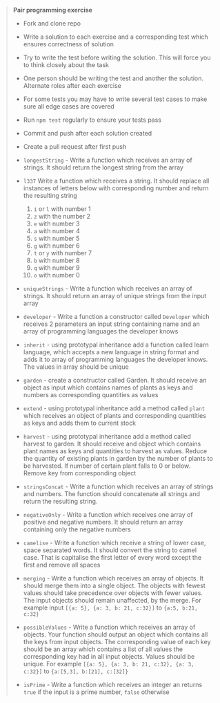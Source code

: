 > **Pair programming exercise**
>
> * Fork and clone repo
> * Write a solution to each exercise and a corresponding test which ensures correctness of solution
> * Try to write the test before writing the solution. This will force you to think closely about the task
> * One person should be writing the test and another the solution. Alternate roles after each exercise
> * For some tests you may have to write several test cases to make sure all edge cases are covered
> * Run `npm test` regularly to ensure your tests pass
> * Commit and push after each solution created
> * Create a pull request after first push
>
>
> * `longestString` - Write a function which receives an array of strings. It should return the longest string from the array
>
> * `l337` Write a function which receives a string. It should replace all instances of letters below with corresponding number and return the resulting string
>   1. `i` or `l` with number 1
>   2. `z` with the number 2
>   3. `e` with number 3
>   4. `a` with number 4
>   5. `s` with number 5
>   6. `g` with number 6
>   7. `t` or `y` with number 7
>   8. `b` with number 8
>   9. `q` with number 9
>   10. `o` with number 0
> * `uniqueStrings` - Write a function which receives an array of strings. It should return an array of unique strings from the input array
> * `developer` - Write a function a constructor called `Developer` which receives 2 parameters an input string containing name and an array of programming languages the developer knows
> * `inherit` - using prototypal inheritance add a function called learn language, which accepts a new language in string format and adds it to array of programming languages the developer knows. The values in array should be unique
> * `garden` - create a constructor called Garden. It should receive an object as input which contains names of plants as keys and numbers as corresponding quantities as values
> * `extend` - using prototypal inheritance add a method called `plant` which receives an object of plants and corresponding quantities as keys and adds them to current stock
> * `harvest` - using prototypal inheritance add a method called harvest to garden. It should receive and object which contains plant names as keys and quantities to harvest as values. Reduce the quantity of existing plants in garden by the number of plants to be harvested. If number of certain plant falls to 0 or below. Remove key from corresponding object
> * `stringsConcat` - Write a function which receives an array of strings and numbers. The function should concatenate all strings and return the resulting string.
> * `negativeOnly` - Write a function which receives one array of positive and negative numbers. It should return an array containing only the negative numbers
> * `camelise` - Write a function which receive a string of lower case, space separated words. It should convert the string to camel case. That is capitalise the first letter of every word except the first and remove all spaces
> * `merging` - Write a function which receives an array of objects. It should merge them into a single object. The objects with fewest values should take precedence over objects with fewer values. The input objects should remain unaffected, by the merge. For example input `[{a: 5}, {a: 3, b: 21, c:32}]` to `{a:5, b:21, c:32}`
> * `possibleValues` - Write a function which receives an array of objects. Your function should output an object which contains all the keys from input objects. The corresponding value of each key should be an array which contains a list of all values the corresponding key had in all input objects. Values should be unique. For example `[{a: 5}, {a: 3, b: 21, c:32}, {a: 3, c:32}]` to `{a:[5,3], b:[21], c:[32]}`
> * `isPrime` - Write a function which receives an integer an returns `true` if the input is a prime number, `false` otherwise
